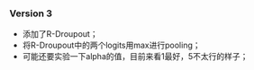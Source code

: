 ### Version 3
- 添加了R-Droupout； 
- 将R-Droupout中的两个logits用max进行pooling； 
- 可能还要实验一下alpha的值，目前来看1最好，5不太行的样子； 
